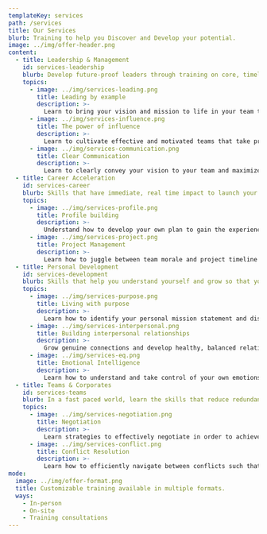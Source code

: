 ```yaml
---
templateKey: services
path: /services
title: Our Services
blurb: Training to help you Discover and Develop your potential.
image: ../img/offer-header.png
content:
  - title: Leadership & Management
    id: services-leadership
    blurb: Develop future-proof leaders through training on core, timeless leadership skills
    topics:
      - image: ../img/services-leading.png
        title: Leading by example
        description: >-
          Learn to bring your vision and mission to life in your team through your actions
      - image: ../img/services-influence.png
        title: The power of influence
        description: >-
          Learn to cultivate effective and motivated teams that take pride in their work
      - image: ../img/services-communication.png
        title: Clear Communication
        description: >-
          Learn to clearly convey your vision to your team and maximize the impact of your words
  - title: Career Acceleration
    id: services-career
    blurb: Skills that have immediate, real time impact to launch your career to the next level
    topics:
      - image: ../img/services-profile.png
        title: Profile building
        description: >-
          Understand how to develop your own plan to gain the experience needed for your dream career
      - image: ../img/services-project.png
        title: Project Management
        description: >-
          Learn how to juggle between team morale and project timeline
  - title: Personal Development
    id: services-development
    blurb: Skills that help you understand yourself and grow so that you can then lead others
    topics:
      - image: ../img/services-purpose.png
        title: Living with purpose
        description: >-
          Learn how to identify your personal mission statement and discover your calling
      - image: ../img/services-interpersonal.png
        title: Building interpersonal relationships
        description: >-
          Grow genuine connections and develop healthy, balanced relationships
      - image: ../img/services-eq.png
        title: Emotional Intelligence
        description: >-
          Learn how to understand and take control of your own emotions to lead with clarity and build stable teams
  - title: Teams & Corporates
    id: services-teams
    blurb: In a fast paced world, learn the skills that reduce redundancy in teams and maximize impact
    topics:
      - image: ../img/services-negotiation.png
        title: Negotiation
        description: >-
          Learn strategies to effectively negotiate in order to achieve winning results
      - image: ../img/services-conflict.png
        title: Conflict Resolution
        description: >-
          Learn how to efficiently navigate between conflicts such that teams foster deeper unity
mode:
  image: ../img/offer-format.png
  title: Customizable training available in multiple formats.
  ways:
    - In-person
    - On-site
    - Training consultations
---
```

